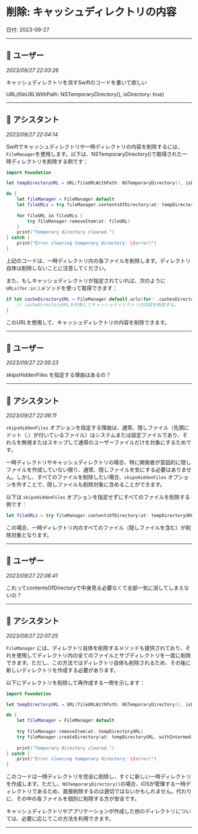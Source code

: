 # 削除: キャッシュディレクトリの内容

日付: 2023-09-27

---

## 👤 ユーザー
*2023/09/27 22:03:26*

キャッシュディレクトリを消すSwiftのコードを書いて欲しい

URL(fileURLWithPath: NSTemporaryDirectory(), isDirectory: true)

---

## 🤖 アシスタント
*2023/09/27 22:04:14*

Swiftでキャッシュディレクトリや一時ディレクトリの内容を削除するには、`FileManager`を使用します。以下は、NSTemporaryDirectory()で取得された一時ディレクトリを削除する例です：

```swift
import Foundation

let tempDirectoryURL = URL(fileURLWithPath: NSTemporaryDirectory(), isDirectory: true)

do {
    let fileManager = FileManager.default
    let fileURLs = try fileManager.contentsOfDirectory(at: tempDirectoryURL, includingPropertiesForKeys: nil, options: .skipsHiddenFiles)
    
    for fileURL in fileURLs {
        try fileManager.removeItem(at: fileURL)
    }
    print("Temporary directory cleared.")
} catch {
    print("Error clearing temporary directory: \(error)")
}
```

上記のコードは、一時ディレクトリ内の各ファイルを削除します。ディレクトリ自体は削除しないことに注意してください。

また、もしキャッシュディレクトリが指定されていれば、次のように`URLs(for:in:)`メソッドを使って取得できます：

```swift
if let cacheDirectoryURL = FileManager.default.urls(for: .cachesDirectory, in: .userDomainMask).first {
    // cacheDirectoryURLを利用してキャッシュディレクトリの内容を削除する。
}
```

このURLを使用して、キャッシュディレクトリの内容を削除できます。

---

## 👤 ユーザー
*2023/09/27 22:05:23*

skipsHiddenFiles を指定する理由はあるの？

---

## 🤖 アシスタント
*2023/09/27 22:06:11*

`skipsHiddenFiles` オプションを指定する理由は、通常、隠しファイル（先頭にドット（.）が付いているファイル）はシステムまたは設定ファイルであり、それらを無視またはスキップして通常のユーザーファイルだけを対象にするためです。

一時ディレクトリやキャッシュディレクトリの場合、特に開発者が意図的に隠しファイルを作成していない限り、通常、隠しファイルを気にする必要はありません。しかし、すべてのファイルを削除したい場合、`skipsHiddenFiles` オプションを外すことで、隠しファイルも削除対象に含めることができます。

以下は `skipsHiddenFiles` オプションを指定せずにすべてのファイルを削除する例です：

```swift
let fileURLs = try fileManager.contentsOfDirectory(at: tempDirectoryURL, includingPropertiesForKeys: nil)
```

この場合、一時ディレクトリ内のすべてのファイル（隠しファイルを含む）が削除対象となります。

---

## 👤 ユーザー
*2023/09/27 22:06:41*

これってcontentsOfDirectoryで中身見る必要なくて全部一気に消してしまえないの？

---

## 🤖 アシスタント
*2023/09/27 22:07:25*

`FileManager` には、ディレクトリ自体を削除するメソッドも提供されており、それを使用してディレクトリ内の全てのファイルとサブディレクトリを一度に削除できます。ただし、この方法ではディレクトリ自体も削除されるため、その後に新しいディレクトリを作成する必要があります。

以下にディレクトリを削除して再作成する一例を示します：

```swift
import Foundation

let tempDirectoryURL = URL(fileURLWithPath: NSTemporaryDirectory(), isDirectory: true)

do {
    let fileManager = FileManager.default
    
    try fileManager.removeItem(at: tempDirectoryURL)
    try fileManager.createDirectory(at: tempDirectoryURL, withIntermediateDirectories: true, attributes: nil)
    
    print("Temporary directory cleared.")
} catch {
    print("Error clearing temporary directory: \(error)")
}
```

このコードは一時ディレクトリを完全に削除し、すぐに新しい一時ディレクトリを作成します。ただし、`NSTemporaryDirectory()`の場合、iOSが管理する一時ディレクトリであるため、直接削除するのは適切ではないかもしれません。代わりに、その中の各ファイルを個別に削除する方が安全です。

キャッシュディレクトリやアプリケーションが作成した他のディレクトリについては、必要に応じてこの方法を利用できます。

---
